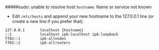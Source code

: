 

#####sudo: unable to resolve host `hostname`: Name or service not known 
- Edit `/etc/hosts` and append your new hostname to the 127.0.0.1 line (or create a new line if you prefer that).
 ```
127.0.0.1       localhost {hostname}
::1             localhost ip6-localhost ip6-loopback
ff02::1         ip6-allnodes
ff02::2         ip6-allrouters
```